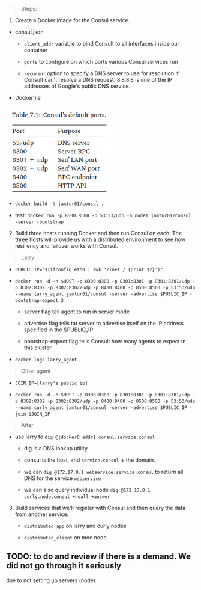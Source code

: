 > Steps:

1. Create a Docker image for the Consul service.

- consul.json

    - `client_addr` variable to bind Consult to all interfaces inside our container

    - `ports` to configure on which ports various Consul services run

    - `recursor` option to specify a DNS server to use for resolution if Consult can't resolve a DNS request. 8.8.8.8 is one of the IP addresses of Google's public DNS service.

- Dockerfile


![image](./images/consuldefaultports.png)

- `docker build -t jamtur01/consul .`

- test: `docker run -p 8500:8500 -p 53:53/udp -h node1 jamtur01/consul -server -bootstrap`

2. Build three hosts running Docker and then run Consul on each. The three hosts will provide us with a distributed environment to see how resiliency and failover works with Consul.

> Larry

- `PUBLIC_IP="$(ifconfig eth0 | awk '/inet / {print $2}')"`

- `docker run -d -h $HOST -p 8300:8300 -p 8301:8301 -p 8301:8301/udp -p 8302:8302 -p 8302:8302/udp -p 8400:8400 -p 8500:8500 -p 53:53/udp --name larry_agent jamtur01/consul -server -advertise $PUBLIC_IP -bootstrap-expect 3`

    - server flag tell agent to run in server mode

    - advertise flag tells tat server to advertise itself on the IP address specified in the $PUBLIC_IP

    - bootstrap-expect flag tells Consult how many agents to expect in this cluster

- `docker logs larry_agent`

> Other agent

- `JOIN_IP=[larry's public ip]`

- `docker run -d -h $HOST -p 8300:8300 -p 8301:8301 -p 8301:8301/udp -p 8302:8302 -p 8302:8302/udp -p 8400:8400 -p 8500:8500 -p 53:53/udp --name curly_agent jamtur01/consul -server -advertise $PUBLIC_IP -join $JOIN_IP`

> After

- use larry to `dig @[docker0 addr] consul.service.consul`

    - dig is a DNS lookup utility

    - consul is the host, and `service.consul` is the domain.

    - we can `dig @172.17.0.1 webservice.service.consul` to return all DNS for the service `webservice`

    - we can also query individual node `dig @172.17.0.1 curly.node.consul +noall +answer`

3. Build services that we'll register with Consul and then query the data from another service.

    - `distributed_app` on larry and curly nodes

    - `distributed_client` on moe node


## TODO: to do and review if there is a demand. We did not go through it seriously

 due to not setting up servers (node)
